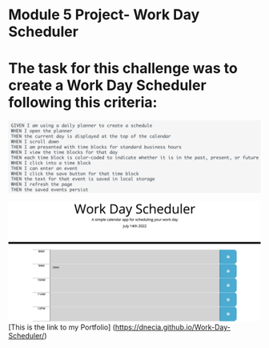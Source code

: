 # **Module 5 Project- Work Day Scheduler**

# The task for this challenge was to create a Work Day Scheduler following this criteria:

![alt text](./Screen%20Shot%202022-07-14%20at%204.31.08%20PM.png)

![alt text](./Screen%20Shot%202022-07-14%20at%209.29.35%20PM.png)
[This is the link to my Portfolio] (https://dnecia.github.io/Work-Day-Scheduler/)
